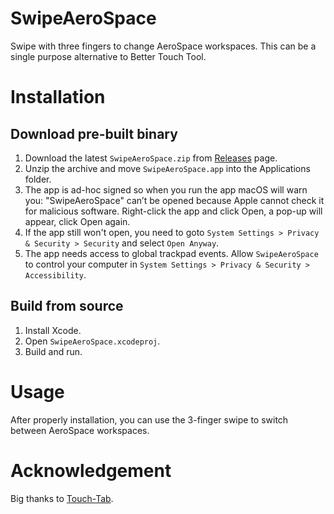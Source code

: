 # SwipeAeroSpace

Swipe with three fingers to change AeroSpace workspaces. This can be a single purpose alternative to Better Touch Tool.

# Installation

## Download pre-built binary

1. Download the latest `SwipeAeroSpace.zip` from [Releases](https://github.com/MediosZ/SwipeAeroSpace/releases) page.
2. Unzip the archive and move `SwipeAeroSpace.app` into the Applications folder.
3. The app is ad-hoc signed so when you run the app macOS will warn you: "SwipeAeroSpace" can’t be opened because Apple cannot check it for malicious software. Right-click the app and click Open, a pop-up will appear, click Open again.
4. If the app still won't open, you need to goto `System Settings > Privacy & Security > Security` and select `Open Anyway`.
5. The app needs access to global trackpad events. Allow `SwipeAeroSpace` to control your computer in `System Settings > Privacy & Security > Accessibility`.
## Build from source 

1. Install Xcode.
2. Open `SwipeAeroSpace.xcodeproj`.
3. Build and run.

# Usage 

After properly installation, you can use the 3-finger swipe to switch between AeroSpace workspaces.

# Acknowledgement

Big thanks to [Touch-Tab](https://github.com/ris58h/Touch-Tab).


